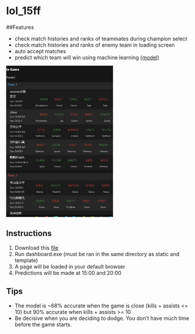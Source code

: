 # lol_15ff

##Features
- check match histories and ranks of teammates during champion select
- check match histories and ranks of enemy team in loading screen
- auto accept matches
- predict which team will win using machine learning [(model)](https://github.com/pralphv/lol_15ff_model/)
<img src="/assets/screenshot.png" width="290" height="410"/>

## Instructions
1. Download this [file](/assets/dist.7z)
2. Run dashboard.exe (must be ran in the same directory as static and template)
3. A page will be loaded in your default browser
4. Predictions will be made at 15:00 and 20:00

## Tips
- The model is ~68% accurate when the game is close (kills + assists <= 10) but 90% accurate when kills + assists >= 10
- Be decisive when you are deciding to dodge. You don't have much time before the game starts.

